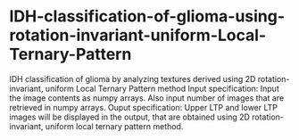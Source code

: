 # IDH-classification-of-glioma-using-rotation-invariant-uniform-Local-Ternary-Pattern
IDH classification of glioma by analyzing textures derived using 2D rotation-invariant, uniform Local Ternary Pattern method 
Input specification: Input the image contents as numpy arrays. Also input number of images that are retrieved in numpy arrays.
Ouput specification: Upper LTP and lower LTP images will be displayed in the output, that are obtained using 2D rotation-invariant, uniform local ternary pattern method.
